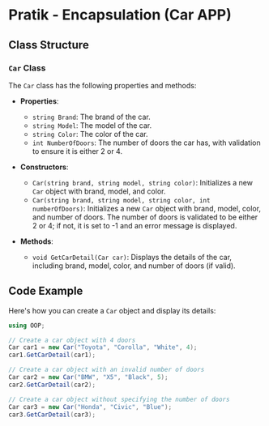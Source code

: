# Pratik - Encapsulation (Car APP)

## Class Structure

### `Car` Class

The `Car` class has the following properties and methods:

- **Properties**:
  - `string Brand`: The brand of the car.
  - `string Model`: The model of the car.
  - `string Color`: The color of the car.
  - `int NumberOfDoors`: The number of doors the car has, with validation to ensure it is either 2 or 4.

- **Constructors**:
  - `Car(string brand, string model, string color)`: Initializes a new `Car` object with brand, model, and color.
  - `Car(string brand, string model, string color, int numberOfDoors)`: Initializes a new `Car` object with brand, model, color, and number of doors. The number of doors is validated to be either 2 or 4; if not, it is set to -1 and an error message is displayed.

- **Methods**:
  - `void GetCarDetail(Car car)`: Displays the details of the car, including brand, model, color, and number of doors (if valid).

## Code Example

Here's how you can create a `Car` object and display its details:

```csharp
using OOP;

// Create a car object with 4 doors
Car car1 = new Car("Toyota", "Corolla", "White", 4);
car1.GetCarDetail(car1);

// Create a car object with an invalid number of doors
Car car2 = new Car("BMW", "X5", "Black", 5);
car2.GetCarDetail(car2);

// Create a car object without specifying the number of doors
Car car3 = new Car("Honda", "Civic", "Blue");
car3.GetCarDetail(car3);
